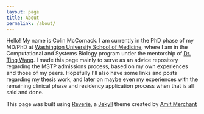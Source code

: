 ```yaml
---
layout: page
title: About
permalink: /about/
---
```


Hello! My name is Colin McCornack. I am currently in the PhD phase of my MD/PhD at [Washington University School of Medicine](https://mstp.wustl.edu/), where I am in the Computational and Systems Biology program under the mentorship of [Dr. Ting Wang](https://wang.wustl.edu). I made this page mainly to serve as an advice repository regarding the MSTP admissions process, based on my own experiences and those of my peers. Hopefully I'll also have some links and posts regarding my thesis work, and later on maybe even my experiences with the remaining clinical phase and residency application process when that is all said and done.

This page was built using [Reverie](https://github.com/amitmerchant1990/reverie), a [Jekyll](https://github.com/barryclark/jekyll-now) theme created by [Amit Merchant](https://www.amitmerchant.com)